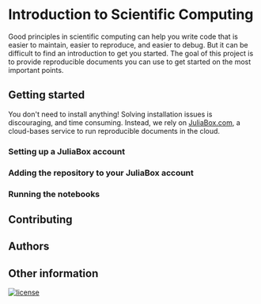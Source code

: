 # Introduction to Scientific Computing

Good principles in scientific computing can help you write code that is easier
to maintain, easier to reproduce, and easier to debug. But it can be difficult
to find an introduction to get you started. The goal of this project is to
provide reproducible documents you can use to get started on the most important
points.

## Getting started

You don't need to install anything! Solving installation issues is discouraging,
and time consuming. Instead, we rely on [JuliaBox.com](https://juliabox.com/), a
cloud-bases service to run reproducible documents in the cloud.

### Setting up a JuliaBox account

### Adding the repository to your JuliaBox account

### Running the notebooks

## Contributing

## Authors

## Other information

[![license](https://img.shields.io/github/license/tpoisot/IntroScientificComputing.svg?style=flat-square)]()
